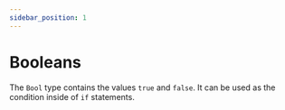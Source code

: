 ```yaml
---
sidebar_position: 1
---
```


# Booleans

The `Bool` type contains the values `true` and `false`.
It can be used as the condition inside of `if` statements.
